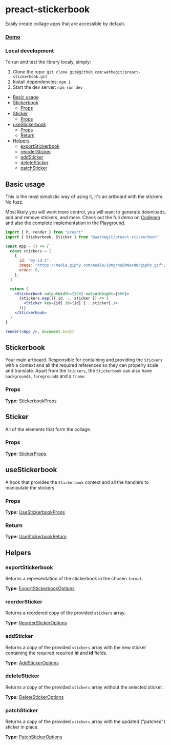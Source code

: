 # preact-stickerbook

Easily create collage apps that are accessible by default.

### [Demo](https://codepen.io/team/wtc/pen/KKNvWdo)

### Local development

To run and test the library localy, simply:

1. Clone the repo: `git clone git@github.com:wethegit/preact-stickerbook.git`
2. Install dependencies: `npm i`
3. Start the dev server: `npm run dev`

<!-- toc -->

- [Basic usage](#basic-usage)
- [Stickerbook](#stickerbook)
  - [Props](#props)
- [Sticker](#sticker)
  - [Props](#props-1)
- [useStickerbook](#usestickerbook)
  - [Props](#props-2)
  - [Return](#return)
- [Helpers](#helpers)
  - [exportStickerbook](#exportStickerbook)
  - [reorderSticker](#reorderSticker)
  - [addSticker](#addSticker)
  - [deleteSticker](#deleteSticker)
  - [patchSticker](#patchSticker)

<!-- tocstop -->

## Basic usage

This is the most simplistic way of using it, it's an artboard with the stickers. No fuzz.

Most likely you will want more control, you will want to generate downloads, add and remove stickers, and more. Check out the full demo on [Codepen](https://codepen.io/team/wtc/pen/KKNvWdo) and also the complete implementation in the [Playground](./src/app.tsx).

```jsx
import { h, render } from "preact"
import { Stickerbook, Sticker } from "@wethegit/preact-stickerbook"

const App = () => {
  const stickers = [
    {
      id: "my-id-1",
      image: "https://media.giphy.com/media/10mgrhuEWNasNO/giphy.gif",
      order: 0,
    },
  ]

  return (
    <Stickerbook outputWidth={500} outputHeight={500}>
      {stickers.map(({ id, ...sticker }) => (
        <Sticker key={id} id={id} {...sticker} />
      ))}
    </Stickerbook>
  )
}

render(<App />, document.body)
```

## Stickerbook

Your main artboard. Responsible for containing and providing the `Stickers` with a context and all the required references so they can properly scale and translate.
Apart from the `Stickers`, the `Stickerbook` can also have `background`s, `foreground`s and a `frame`.

### Props

**Type:** [StickerbookProps](https://github.com/wethegit/preact-stickerbook/blob/2782bb9616dbd9e1b6892d1f98d94afd7fcc67c5/src/lib/types.ts#L57)

## Sticker

All of the elements that form the collage.

### Props

**Type:** [StickerProps](https://github.com/wethegit/preact-stickerbook/blob/2782bb9616dbd9e1b6892d1f98d94afd7fcc67c5/src/lib/types.ts#L121).

## useStickerbook

A hook that provides the `Stickerbook` context and all the handlers to manipulate the stickers.

### Props

**Type:** [UseStickerbookProps](https://github.com/wethegit/preact-stickerbook/blob/6115c2c137e31a2edc77fdaa13bab406677552a9/src/lib/types.ts#L166)

### Return

**Type:** [UseStickerbookReturn](https://github.com/wethegit/preact-stickerbook/blob/97fc311412a0299dc9fc632a796b94f618ae4472/src/lib/types.ts#L173)

## Helpers

### exportStickerbook

Returns a representation of the stickerbook in the chosen `format`.

**Type:** [ExportStickerbookOptions](https://github.com/wethegit/preact-stickerbook/blob/6115c2c137e31a2edc77fdaa13bab406677552a9/src/lib/helpers/exportStickerbook.ts#L47)

### reorderSticker

Returns a reordered copy of the provided `stickers` array.

**Type:** [ReorderStickerOptions](https://github.com/wethegit/preact-stickerbook/blob/6115c2c137e31a2edc77fdaa13bab406677552a9/src/lib/helpers/reorderSticker.ts#L3)

### addSticker

Returns a copy of the provided `stickers` array with the new sticker containing the required required **id** and **id** fields.

**Type:** [AddStickerOptions](https://github.com/wethegit/preact-stickerbook/blob/97fc311412a0299dc9fc632a796b94f618ae4472/src/lib/helpers/addSticker.ts#L3)

### deleteSticker

Returns a copy of the provided `stickers` array without the selected sticker.

**Type:** [DeleteStickerOptions](https://github.com/wethegit/preact-stickerbook/blob/6115c2c137e31a2edc77fdaa13bab406677552a9/src/lib/helpers/deleteSticker.ts#L3)

### patchSticker

Returns a copy of the provided `stickers` array with the updated ("patched") sticker in place.

**Type:** [PatchStickerOptions](https://github.com/wethegit/preact-stickerbook/blob/6115c2c137e31a2edc77fdaa13bab406677552a9/src/lib/helpers/patchSticker.ts#L4)
